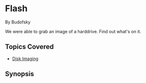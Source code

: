 # Flash


By Budofsky



We were able to grab an image of a harddrive. Find out what's on it.
## Topics Covered

- [Disk Imaging](/forensics/what-is-disk-imaging/)
## Synopsis

